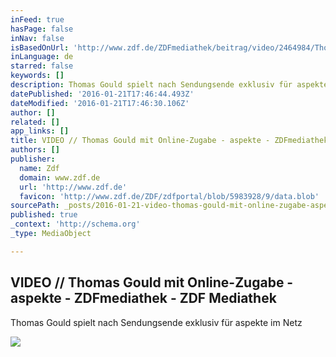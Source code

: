 ```yaml
---
inFeed: true
hasPage: false
inNav: false
isBasedOnUrl: 'http://www.zdf.de/ZDFmediathek/beitrag/video/2464984/Thomas-Gould-mit-Online-Zugabe#/beitrag/video/2464984/Thomas-Gould-mit-Online-Zugabe'
inLanguage: de
starred: false
keywords: []
description: Thomas Gould spielt nach Sendungsende exklusiv für aspekte im Netz
datePublished: '2016-01-21T17:46:44.493Z'
dateModified: '2016-01-21T17:46:30.106Z'
author: []
related: []
app_links: []
title: VIDEO // Thomas Gould mit Online-Zugabe - aspekte - ZDFmediathek - ZDF Mediathek
authors: []
publisher:
  name: Zdf
  domain: www.zdf.de
  url: 'http://www.zdf.de'
  favicon: 'http://www.zdf.de/ZDF/zdfportal/blob/5983928/9/data.blob'
sourcePath: _posts/2016-01-21-video-thomas-gould-mit-online-zugabe-aspekte-zdfmedia.md
published: true
_context: 'http://schema.org'
_type: MediaObject

---
```

<article style=""><h1>VIDEO // Thomas Gould mit Online-Zugabe - aspekte - ZDFmediathek - ZDF Mediathek</h1><p>Thomas Gould spielt nach Sendungsende exklusiv für aspekte im Netz</p><img src="https://s3-us-west-2.amazonaws.com/the-grid-img/p/01c1e44370ca868833a4ca85ea699188938df6df.gif" /></article>